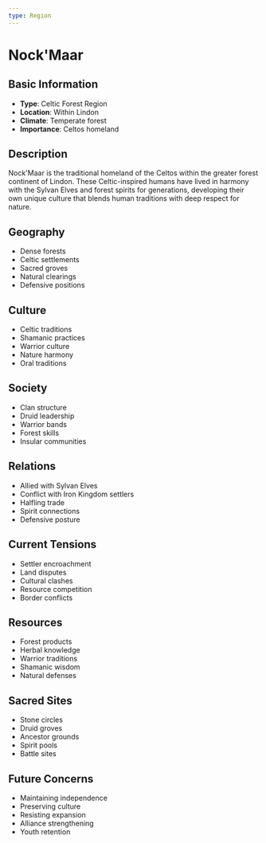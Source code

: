 ```yaml
---
type: Region
---
```


# Nock'Maar

## Basic Information
- **Type**: Celtic Forest Region
- **Location**: Within Lindon
- **Climate**: Temperate forest
- **Importance**: Celtos homeland

## Description
Nock'Maar is the traditional homeland of the Celtos within the greater forest continent of Lindon. These Celtic-inspired humans have lived in harmony with the Sylvan Elves and forest spirits for generations, developing their own unique culture that blends human traditions with deep respect for nature.

## Geography
- Dense forests
- Celtic settlements
- Sacred groves
- Natural clearings
- Defensive positions

## Culture
- Celtic traditions
- Shamanic practices
- Warrior culture
- Nature harmony
- Oral traditions

## Society
- Clan structure
- Druid leadership
- Warrior bands
- Forest skills
- Insular communities

## Relations
- Allied with Sylvan Elves
- Conflict with Iron Kingdom settlers
- Halfling trade
- Spirit connections
- Defensive posture

## Current Tensions
- Settler encroachment
- Land disputes
- Cultural clashes
- Resource competition
- Border conflicts

## Resources
- Forest products
- Herbal knowledge
- Warrior traditions
- Shamanic wisdom
- Natural defenses

## Sacred Sites
- Stone circles
- Druid groves
- Ancestor grounds
- Spirit pools
- Battle sites

## Future Concerns
- Maintaining independence
- Preserving culture
- Resisting expansion
- Alliance strengthening
- Youth retention